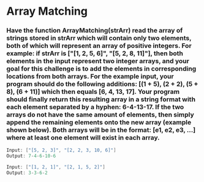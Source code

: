 # Array Matching

### Have the function ArrayMatching(strArr) read the array of strings stored in strArr which will contain only two elements, both of which will represent an array of positive integers. For example: if strArr is ["[1, 2, 5, 6]", "[5, 2, 8, 11]"], then both elements in the input represent two integer arrays, and your goal for this challenge is to add the elements in corresponding locations from both arrays. For the example input, your program should do the following additions: [(1 + 5), (2 + 2), (5 + 8), (6 + 11)] which then equals [6, 4, 13, 17]. Your program should finally return this resulting array in a string format with each element separated by a hyphen: 6-4-13-17. If the two arrays do not have the same amount of elements, then simply append the remaining elements onto the new array (example shown below). Both arrays will be in the format: [e1, e2, e3, ...] where at least one element will exist in each array.

```java
Input: ["[5, 2, 3]", "[2, 2, 3, 10, 6]"]
Output: 7-4-6-10-6

Input: ["[1, 2, 1]", "[2, 1, 5, 2]"]
Output: 3-3-6-2
```
